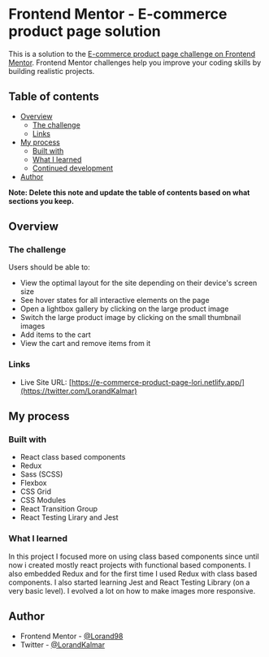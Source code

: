 # Frontend Mentor - E-commerce product page solution

This is a solution to the [E-commerce product page challenge on Frontend Mentor](https://www.frontendmentor.io/challenges/ecommerce-product-page-UPsZ9MJp6). Frontend Mentor challenges help you improve your coding skills by building realistic projects.

## Table of contents

- [Overview](#overview)
  - [The challenge](#the-challenge)
  - [Links](#links)
- [My process](#my-process)
  - [Built with](#built-with)
  - [What I learned](#what-i-learned)
  - [Continued development](#continued-development)
- [Author](#author)


**Note: Delete this note and update the table of contents based on what sections you keep.**

## Overview

### The challenge

Users should be able to:

- View the optimal layout for the site depending on their device's screen size
- See hover states for all interactive elements on the page
- Open a lightbox gallery by clicking on the large product image
- Switch the large product image by clicking on the small thumbnail images
- Add items to the cart
- View the cart and remove items from it

### Links

- Live Site URL: [https://e-commerce-product-page-lori.netlify.app/](https://twitter.com/LorandKalmar)

## My process

### Built with

- React class based components
- Redux
- Sass (SCSS)
- Flexbox
- CSS Grid
- CSS Modules
- React Transition Group
- React Testing Lirary and Jest



### What I learned

In this project I focused more on using class based components since until now i created mostly react projects with functional based components.
I also embedded Redux and for the first time I used Redux with class based components.
I also started learning Jest and React Testing Library (on a very basic level).
I evolved a lot on how to make images more responsive.


## Author

- Frontend Mentor - [@Lorand98](https://www.frontendmentor.io/profile/Lorand98)
- Twitter - [@LorandKalmar](https://twitter.com/LorandKalmar)


